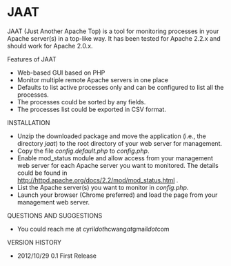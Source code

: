 JAAT
====

JAAT (Just Another Apache Top) is a tool for monitoring processes in your Apache server(s) in a top-like way. It has been tested for Apache 2.2.x and should work for Apache 2.0.x.

Features of JAAT
* Web-based GUI based on PHP
* Monitor multiple remote Apache servers in one place
* Defaults to list active processes only and can be configured to list all the processes.
* The processes could be sorted by any fields.
* The processes list could be exported in CSV format.

INSTALLATION
* Unzip the downloaded package and move the application (i.e., the directory *jaat*) to the root directory of your web server for management.
* Copy the file *config.default.php* to *config.php*.
* Enable mod_status module and allow access from your management web server for each Apache server you want to monitored. The details could be found in http://httpd.apache.org/docs/2.2/mod/mod_status.html .
* List the Apache server(s) you want to monitor in *config.php*.
* Launch your browser (Chrome preferred) and load the page from your management web server.

QUESTIONS AND SUGGESTIONS
* You could reach me at cyril*dot*hcwang*at*gmail*dot*com

VERSION HISTORY
* 2012/10/29     0.1 First Release